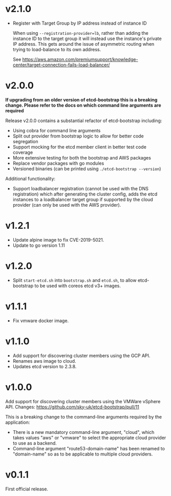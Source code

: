 # v2.1.0

* Register with Target Group by IP address instead of instance ID

  When using `--registration-provider=lb`, rather than adding the
  instance ID to the target group it will instead use the instance's
  private IP address. This gets around the issue of asymmetric routing when
  trying to load-balance to its own address.

  See https://aws.amazon.com/premiumsupport/knowledge-center/target-connection-fails-load-balancer/

# v2.0.0

**If upgrading from an older version of etcd-bootstrap this is a breaking change. Please refer to the docs on which command
line arguments are required**

Release v2.0.0 contains a substantial refactor of etcd-bootstrap including:
* Using cobra for command line arguments
* Split out provider from bootstrap logic to allow for better code segregation
* Support mocking for the etcd member client in better test code coverage
* More extensive testing for both the bootstrap and AWS packages
* Replace vendor packages with go modules
* Versioned binaries (can be printed using `./etcd-bootstrap --version`)

Additional functionality:
* Support loadbalancer registration (cannot be used with the DNS registration) which after generating the cluster
    config, adds the etcd instances to a loadbalancer target group if supported by the cloud provider
    (can only be used with the AWS provider).

# v1.2.1

* Update alpine image to fix CVE-2019-5021.
* Update to go version 1.11

# v1.2.0

* Split `start-etcd.sh` into `bootstrap.sh` and `etcd.sh`, to allow etcd-bootstrap to be used with coreos etcd v3+ images.

# v1.1.1

* Fix vmware docker image.

# v1.1.0

* Add support for discovering cluster members using the GCP API.
* Renames aws image to cloud.
* Updates etcd version to 2.3.8.

# v1.0.0

Add support for discovering cluster members using the VMWare vSphere API.
 Changes: https://github.com/sky-uk/etcd-bootstrap/pull/11

This is a breaking change to the command-line arguments required by the application:

* There is a new mandatory command-line argument, "cloud", which takes values "aws" or "vmware" to select the
  appropriate cloud provider to use as a backend.
* Command-line argument "route53-domain-name" has been renamed to "domain-name" so as to be applicable to multiple cloud
  providers.

# v0.1.1

First official release.
